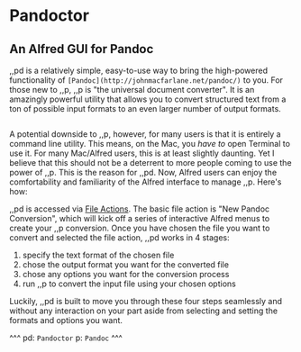 # Pandoctor
## An Alfred GUI for Pandoc

,,pd is a relatively simple, easy-to-use way to bring the high-powered functionality of `[Pandoc](http://johnmacfarlane.net/pandoc/)` to you. For those new to ,,p, ,,p is "the universal document converter". It is an amazingly powerful utility that allows you to convert structured text from a ton of possible input formats to an even larger number of output formats. 

![]()

A potential downside to ,,p, however, for many users is that it is entirely a command line utility. This means, on the Mac, you *have to* open Terminal to use it. For many Mac/Alfred users, this is at least slightly daunting. Yet I believe that this should not be a deterrent to more people coming to use the power of ,,p. This is the reason for ,,pd. Now, Alfred users can enjoy the comfortability and familiarity of the Alfred interface to manage ,,p. Here's how:

,,pd is accessed via [File Actions](http://support.alfredapp.com/workflows:config:triggers-file-action). The basic file action is "New Pandoc Conversion", which will kick off a series of interactive Alfred menus to create your ,,p conversion. Once you have chosen the file you want to convert and selected the file action, ,,pd works in 4 stages:

1. specify the text format of the chosen file
2. chose the output format you want for the converted file
3. chose any options you want for the conversion process
4. run ,,p to convert the input file using your chosen options

Luckily, ,,pd is built to move you through these four steps seamlessly and without any interaction on your part aside from selecting and setting the formats and options you want. 

^^^
pd: `Pandoctor`
p: `Pandoc`
^^^